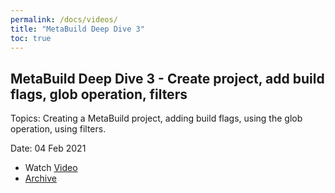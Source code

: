 ```yaml
---
permalink: /docs/videos/
title: "MetaBuild Deep Dive 3"
toc: true
---
```


## MetaBuild Deep Dive 3 - Create project, add build flags, glob operation, filters

Topics: Creating a MetaBuild project, adding build flags, using the glob operation, using filters.

Date: 04 Feb 2021 

* Watch [Video](https://bluejeans.com/s/TGw@EacjwCP)
* [Archive](https://artifactory.corp.adobe.com/artifactory/generic-metabuild-files-dev/documentation/learning/05_MetaBuild_Deep_Dive_03_02-04-2021/Ch1_Full_2021-02-04T11_02.mp4)
